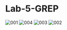 # Lab-5-GREP
![001](https://github.com/user-attachments/assets/b1090c8e-1ae0-4f63-bec2-15d2a29fc439)
![004](https://github.com/user-attachments/assets/5b66e893-20cc-4f51-877f-5955972a97f7)
![003](https://github.com/user-attachments/assets/003d4af8-39c1-4c77-8089-95a5f5577190)
![002](https://github.com/user-attachments/assets/de810974-bf6d-4400-93ae-74c37da88620)
